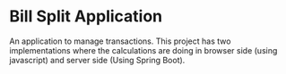 # Bill Split Application
An application to manage transactions.
This project has two implementations where the calculations are doing in browser side (using javascript) and server side (Using Spring Boot).
